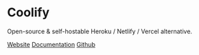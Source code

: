 # Coolify

Open-source & self-hostable Heroku / Netlify / Vercel alternative.

[Website](https://coolify.io/)
[Documentation](https://coolify.io/docs/)
[Github](https://github.com/coollabsio/coolify)